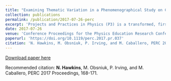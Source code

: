 ```yaml
---
title: "Examining Thematic Variation in a Phenomenographical Study on Computational Physics"
collection: publications
permalink: /publication/2017-07-26-perc
excerpt: 'Projects and Practices in Physics (P3) is a transformed, first-year introductory mechanics course offered at Michigan State University. The focus of the course is concept-based group learning implemented through solving analytic problems and computational modeling problems using the VPython programming environment. Interviews with students from P3 were conducted to explore the variation of students' perceptions of the utility of solving computational physics problems in the classroom setting. A phenomenographic method is being used to develop categories of student experience with computational physics problems based on themes emerging across the different students' interviews. This paper will focus on exploring the variation within the theme of Computation Helps to Learn Physics that arose from our preliminary analysis of the data from a larger phenomenographic study. When examined on an individual basis, this theme provides important insights into students' perception of the use of computation, such as the way that students can engage with computation as a learning tool in a Physics classroom.'
date: 2017-07-26
venue: 'Conference Proceedings for the Physics Education Research Conference 2017'
paperurl: 'https://doi.org/10.1119/perc.2017.pr.037'
citation: 'N. Hawkins, M. Obsniuk, P. Irving, and M. Caballero, PERC 2017 Proceedings, 168-171.'
---
```


[Download paper here](../files/perc.pdf)

Recommended citation: **N. Hawkins**, M. Obsniuk, P. Irving, and M. Caballero, PERC 2017 Proceedings, 168-171.